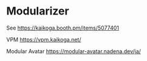 # Modularizer

See https://kaikoga.booth.pm/items/5077401

VPM https://vpm.kaikoga.net/

Modular Avatar https://modular-avatar.nadena.dev/ja/
